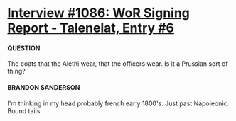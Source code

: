 # [Interview #1086: WoR Signing Report - Talenelat, Entry #6](https://www.theoryland.com/intvmain.php?i=1086#6)

#### QUESTION

The coats that the Alethi wear, that the officers wear. Is it a Prussian sort of thing?

#### BRANDON SANDERSON

I'm thinking in my head probably french early 1800's. Just past Napoleonic. Bound tails.


